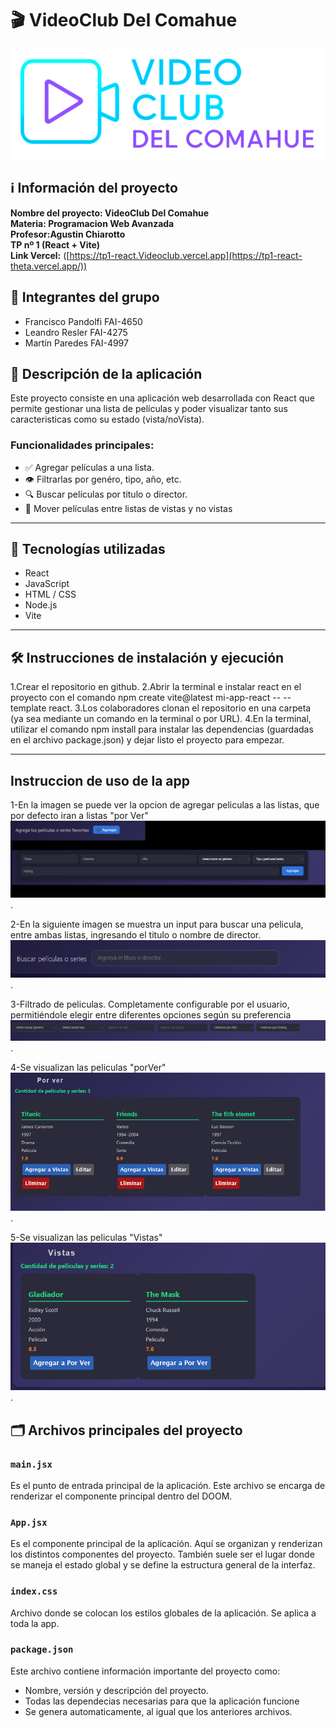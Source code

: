 # 🎬 VideoClub Del Comahue

<p align="center">
  <img src="./src/assets/logo/logoNeon.png" alt="Portada del proyecto" width="600"/>
</p>

## ℹ️ Información del proyecto

**Nombre del proyecto: VideoClub Del Comahue**  <br>
**Materia: Programacion Web Avanzada** <br>
**Profesor:Agustin Chiarotto** <br>
**TP nº 1 (React + Vite)**<br>
**Link Vercel:** ([https://tp1-react.Videoclub.vercel.app](https://tp1-react-theta.vercel.app/))

## 👥 Integrantes del grupo

- Francisco Pandolfi FAI-4650
- Leandro Resler FAI-4275
- Martín Paredes FAI-4997

## 📌 Descripción de la aplicación

Este proyecto consiste en una aplicación web desarrollada con React que permite gestionar una lista de películas y poder visualizar
tanto sus caracteristicas como su estado (vista/noVista).

### Funcionalidades principales:

- ✅ Agregar películas a una lista.
- 👁️ Filtrarlas por genéro, tipo, año, etc.
- 🔍 Buscar películas por titulo o director.
- 🔄 Mover películas entre listas de vistas y no vistas

---

## 🧪 Tecnologías utilizadas

- React
- JavaScript
- HTML / CSS
- Node.js
- Vite

---

## 🛠️ Instrucciones de instalación y ejecución

1.Crear el repositorio en github.
2.Abrir la terminal e instalar react en el proyecto con el comando npm create vite@latest mi-app-react -- --template react.
3.Los colaboradores clonan el repositorio en una carpeta (ya sea mediante un comando en la terminal o por URL).
4.En la terminal, utilizar el comando npm install para instalar las dependencias (guardadas en el archivo package.json) y dejar listo el proyecto para empezar.

---

## Instruccion de uso de la app

1-En la imagen se puede ver la opcion de agregar peliculas a las listas, que por defecto iran a listas "por Ver"
![imagen agregar peliculas](./src/assets/images/agregarPelicula.png).

2-En la siguiente imagen se muestra un input para buscar una pelicula, entre ambas listas, ingresando el titulo o nombre de director.
![imagen buscador](./src/assets/images/buscar.png).

3-Filtrado de peliculas. Completamente configurable por el usuario, permitiéndole elegir entre diferentes opciones según su preferencia
![imagen filtro peliculas](./src/assets/images/filtro.png).

4-Se visualizan las peliculas "porVer"
![imagen lista peliculas por ver](./src/assets/images/porver.png).

5-Se visualizan las peliculas "Vistas"
![imagen lista peliculas por vistas](./src/assets/images/vistas.png).

## 🗂️ Archivos principales del proyecto

### `main.jsx`

Es el punto de entrada principal de la aplicación. Este archivo se encarga de renderizar el componente principal <App/> dentro del DOOM.

### `App.jsx`

Es el componente principal de la aplicación. Aquí se organizan y renderizan los distintos componentes del proyecto. También suele ser el lugar donde se maneja el estado global y se define la estructura general de la interfaz.

### `index.css`

Archivo donde se colocan los estilos globales de la aplicación.
Se aplica a toda la app.

### `package.json`

Este archivo contiene información importante del proyecto como:

- Nombre, versión y descripción del proyecto.
- Todas las dependecias necesarias para que la aplicación funcione
- Se genera automaticamente, al igual que los anteriores archivos.
